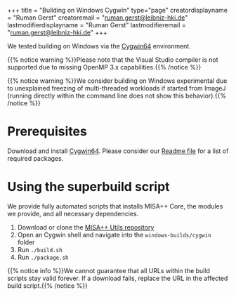 +++
title = "Building on Windows Cygwin"
type="page"
creatordisplayname = "Ruman Gerst"
creatoremail = "ruman.gerst@leibniz-hki.de"
lastmodifierdisplayname = "Ruman Gerst"
lastmodifieremail = "ruman.gerst@leibniz-hki.de"
+++

We tested building on Windows via the [Cygwin64](https://www.cygwin.com/) environment.

{{% notice warning %}}Please note that the Visual Studio compiler is not
supported due to missing OpenMP 3.x capabilities.{{% /notice %}}

{{% notice warning %}}We consider building on Windows experimental due to unexplained
freezing of multi-threaded workloads if started from ImageJ (running directly within the command line does not show this behavior).{{% /notice %}}

# Prerequisites

Download and install [Cygwin64](https://www.cygwin.com/). Please consider our [Readme file](https://github.com/applied-systems-biology/misaxx-utils/blob/master/windows-builds/cygwin/README.txt) for a list of required packages.

# Using the superbuild script

We provide fully automated scripts that installs MISA++ Core, the modules we
provide, and all necessary dependencies.

1. Download or clone the [MISA++ Utils repository](https://github.com/applied-systems-biology/misaxx-utils)
2. Open an Cygwin shell and navigate into the `windows-builds/cygwin` folder
3. Run `./build.sh`
3. Run `./package.sh`

{{% notice info %}}We cannot guarantee that all URLs within the build scripts stay
valid forever. If a download fails, replace the URL in the affected build script.{{% /notice %}}

